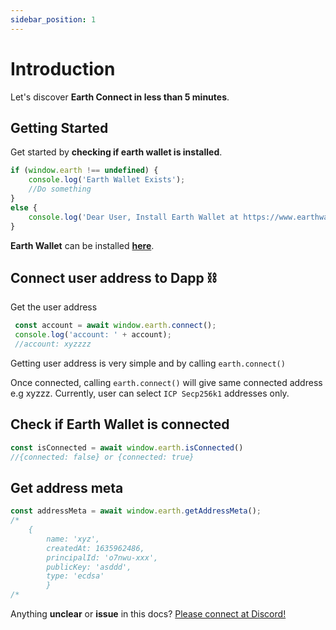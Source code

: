 ```yaml
---
sidebar_position: 1
---
```


# Introduction

Let's discover **Earth Connect in less than 5 minutes**.

## Getting Started

Get started by **checking if earth wallet is installed**.

```js
if (window.earth !== undefined) {
    console.log('Earth Wallet Exists');
    //Do something
}
else {
    console.log('Dear User, Install Earth Wallet at https://www.earthwallet.io/');
}
```

**Earth Wallet** can be installed **[here](https://earthwallet.io)**.

## Connect user address to Dapp ⛓️

Get the user address

```js
 const account = await window.earth.connect();
 console.log('account: ' + account);
 //account: xyzzzz
```

Getting user address is very simple and by calling `earth.connect()` 

Once connected, calling `earth.connect()` will give same connected address e.g xyzzz. Currently, user can select `ICP Secp256k1` addresses only.

## Check if Earth Wallet is connected

```js
const isConnected = await window.earth.isConnected()
//{connected: false} or {connected: true}
```

## Get address meta

```js
const addressMeta = await window.earth.getAddressMeta();
/*
    { 
        name: 'xyz',
        createdAt: 1635962486, 
        principalId: 'o7nwu-xxx', 
        publicKey: 'asddd', 
        type: 'ecdsa'
        } 
/*
```


Anything **unclear** or **issue** in this docs? [Please connect at Discord!](https://discord.gg/B8G75XZ92K)

